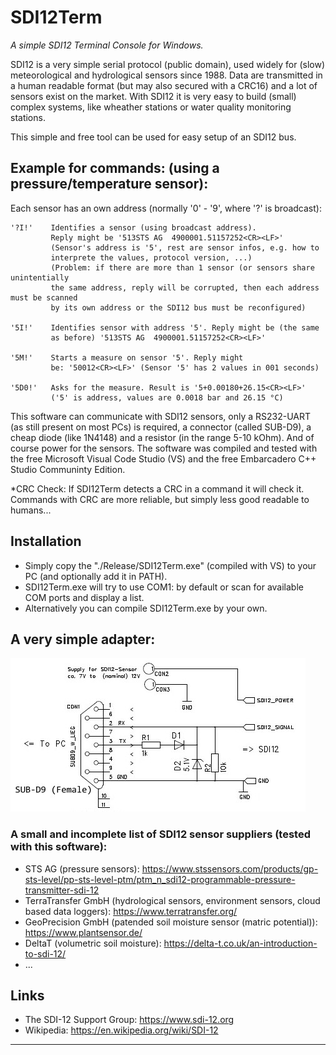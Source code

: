 # SDI12Term
_A simple SDI12 Terminal Console for Windows._
 
SDI12 is a very simple serial protocol (public domain), used widely for (slow) meteorological and hydrological sensors since 1988.
Data are transmitted in a human readable format (but may also secured with a CRC16) and a lot of sensors exist on the market. With SDI12 it is very easy to build (small) complex systems, like wheather stations or water quality monitoring stations.

This simple and free tool can be used for easy setup of an SDI12 bus.

## Example for commands: (using a pressure/temperature sensor): 
Each sensor has an own address (normally '0' - '9', where '?' is broadcast):

```
'?I!'    Identifies a sensor (using broadcast address). 
         Reply might be '513STS AG  4900001.51157252<CR><LF>' 
         (Sensor's address is '5', rest are sensor infos, e.g. how to 
         interprete the values, protocol version, ...) 
         (Problem: if there are more than 1 sensor (or sensors share unintentially
         the same address, reply will be corrupted, then each address must be scanned
         by its own address or the SDI12 bus must be reconfigured)
         
'5I!'    Identifies sensor with address '5'. Reply might be (the same 
         as before) '513STS AG  4900001.51157252<CR><LF>'
         
'5M!'    Starts a measure on sensor '5'. Reply might 
         be: '50012<CR><LF>' (Sensor '5' has 2 values in 001 seconds)
         
'5D0!'   Asks for the measure. Result is '5+0.00180+26.15<CR><LF>' 
         ('5' is address, values are 0.0018 bar and 26.15 °C)
```

This software can communicate with SDI12 sensors, only a RS232-UART (as still present on most PCs) is required,
a connector (called SUB-D9), a cheap diode (like 1N4148) and a resistor (in the range 5-10 kOhm). And of course power for the sensors.
The software was compiled and tested with the free Microsoft Visual Code Studio (VS) and the free Embarcadero C++ Studio Communinty Edition.

*CRC Check: If SDI12Term detects a CRC in a command it will check it. Commands with CRC are more reliable, but simply less good readable to humans...

## Installation ##
- Simply copy the "./Release/SDI12Term.exe" (compiled with VS) to your PC (and optionally add it in PATH).
- SDI12Term.exe will try to use COM1: by default or scan for available COM ports and display a list.
- Alternatively you can compile SDI12Term.exe by your own.
 
## A very simple adapter: ##
!['Adapter'](./Img/connector.jpg "Adapter")

### A small and incomplete list of SDI12 sensor suppliers (tested with this software): ###
- STS AG (pressure sensors): https://www.stssensors.com/products/gp-sts-level/pp-sts-level-ptm/ptm_n_sdi12-programmable-pressure-transmitter-sdi-12
- TerraTransfer GmbH (hydrological sensors, environment sensors, cloud based data loggers): https://www.terratransfer.org/
- GeoPrecision GmbH (patended soil moisture sensor (matric potential)): https://www.plantsensor.de/
- DeltaT (volumetric soil moisture): https://delta-t.co.uk/an-introduction-to-sdi-12/
- ...

## Links ##
- The SDI-12 Support Group: https://www.sdi-12.org
- Wikipedia: https://en.wikipedia.org/wiki/SDI-12




***
